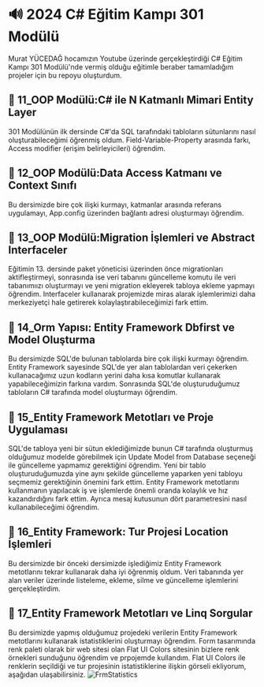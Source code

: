 # 🔊 2024 C# Eğitim Kampı 301 Modülü
Murat YÜCEDAĞ hocamızın Youtube üzerinde gerçekleştirdiği C# Eğitim Kampı 301 Modülü'nde vermiş olduğu eğitimle beraber tamamladığım projeler için bu repoyu oluşturdum.

## 📌 11_OOP Modülü:C# ile N Katmanlı Mimari Entity Layer
301 Modülünün ilk dersinde C#'da SQL tarafındaki tabloların sütunlarını nasıl oluşturabileceğimi öğrenmiş oldum. Field-Variable-Property arasında farkı, Access modifier (erişim belirleyicileri) öğrendim.
## 📌 12_OOP Modülü:Data Access Katmanı ve Context Sınıfı
Bu dersimizde bire çok ilişki kurmayı, katmanlar arasında referans uygulamayı, App.config üzerinden bağlantı adresi oluşturmayı öğrendim.
## 📌 13_OOP Modülü:Migration İşlemleri ve Abstract Interfaceler
Eğitimin 13. dersinde paket yöneticisi üzerinden önce migrationları aktifleştirmeyi, sonrasında ise veri tabanını güncelleme komutu ile veri tabanımıızı oluşturmayı ve yeni migration ekleyerek tabloya ekleme yapmayı öğrendim.
Interfaceler kullanarak projemizde miras alarak işlemlerimizi daha merkeziyetçi hale getirerek kolaylaştırabileceğimizi fark ettim. 
## 📌 14_Orm Yapısı: Entity Framework Dbfirst ve Model Oluşturma
Bu dersimizde SQL'de bulunan tablolarda bire çok ilişki kurmayı öğrendim. Entity Framework sayesinde SQL'de yer alan tablolardan veri çekerken kullanacağımız uzun kodların yerini daha kısa komutlar kullanarak yapabileceğimizin farkına vardım. Sonrasında SQL'de oluşturuduğumuz tabloların C# tarafında model oluşturmayı öğrendim.
## 📌 15_Entity Framework Metotları ve Proje Uygulaması
SQL'de tabloya yeni bir sütun eklediğimizde bunun C# tarafında oluşturmuş olduğumuz modelde görebilmek için Update Model from Database seçeneği ile güncelleme yapmamız gerektiğini öğrendim. Yeni bir tablo oluşturuduğumuzda yine aynı şekilde güncelleme yaparken yeni tabloyu seçmemiz gerektiğinin önemini fark ettim. Entity Framework metotlarını kullanmanın yapılacak iş ve işlemlerde önemli oranda kolaylık ve hız kazandırdığını fark ettim. Ayrıca mesaj kutusunun dört parametresini nasıl kullanabileceğimi öğrendim.
## 📌 16_Entity Framework: Tur Projesi Location İşlemleri
Bu dersimizde bir önceki dersimizde işlediğimiz Entity Framework metotlarını tekrar kullanarak daha iyi öğrenmiş oldum. Veri tabanında yer alan veriler üzerinde listeleme, ekleme, silme ve güncelleme işlemlerini gerçekleştirdim.
## 📌 17_Entity Framework Metotları ve Linq Sorgular
Bu dersimizde yapmış olduğumuz projedeki verilerin Entity Framework metotlarını kullanarak istatistiklerini oluşturmayı öğrendim. Form tasarımında renk paleti olarak bir web sitesi olan Flat UI Colors sitesinin bizlere renk örnekleri sunduğunu öğrendim ve prpojemde kullandım. Flat UI Colors ile renklerin seçildiği ve tur projesinin istatistiklerine ilişkin görseli ekliyorum, aşağıdan ulaşabilirsiniz.
![FrmStatistics](https://github.com/user-attachments/assets/09c60e3d-cdf2-4236-b34d-175dede7c7c3)
